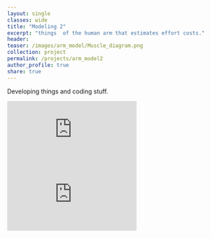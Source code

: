 ```yaml
---
layout: single
classes: wide
title: "Modeling 2"
excerpt: "things  of the human arm that estimates effort costs."
header:
teaser: /images/arm_model/Muscle_diagram.png
collection: project
permalink: /projects/arm_model2
author_profile: true
share: true
---
```


Developing things and coding stuff.

<embed src="https://gbruening.github.io/git_d3_test/">
<embed src="https://github.com/GBruening/GBruening.github.io/raw/master/images/arm_model/Full2.pdf" type="application/pdf" />
